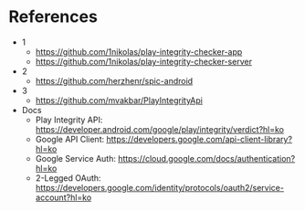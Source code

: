 # References
- 1
    - https://github.com/1nikolas/play-integrity-checker-app
    - https://github.com/1nikolas/play-integrity-checker-server
- 2
    - https://github.com/herzhenr/spic-android
- 3
    - https://github.com/mvakbar/PlayIntegrityApi
- Docs
    - Play Integrity API: https://developer.android.com/google/play/integrity/verdict?hl=ko
    - Google API Client: https://developers.google.com/api-client-library?hl=ko
    - Google Service Auth: https://cloud.google.com/docs/authentication?hl=ko
    - 2-Legged OAuth: https://developers.google.com/identity/protocols/oauth2/service-account?hl=ko